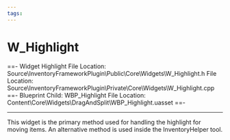 ```yaml
---
tags: 
---
```

# W_Highlight

==- Widget Highlight
File Location: Source\InventoryFrameworkPlugin\Public\Core\Widgets\W_Highlight.h
File Location: Source\InventoryFrameworkPlugin\Private\Core\Widgets\W_Highlight.cpp
==- Blueprint Child: WBP_Highlight
File Location: Content\Core\Widgets\DragAndSplit\WBP_Highlight.uasset
==-

---

This widget is the primary method used for handling the highlight for moving items. An alternative method is used inside the InventoryHelper tool.